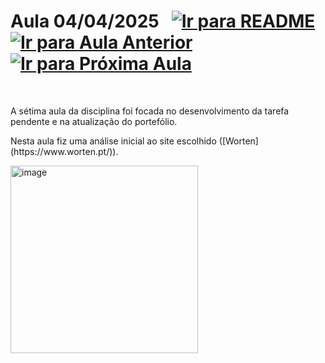 # Aula 04/04/2025 &nbsp; [![Ir para README](https://img.shields.io/badge/Indice-Verde?style=for-the-badge)](../README.md#indice) &nbsp; [![Ir para Aula Anterior](https://img.shields.io/badge/Anterior-Aula%206-007ACC?style=for-the-badge)](../aulas/28-03-2025.md) [![Ir para Próxima Aula](https://img.shields.io/badge/Próxima-Aula%208-007ACC?style=for-the-badge)](../aulas/11-04-2025.md)

<br>

<p>  
A sétima aula da disciplina foi focada no desenvolvimento da tarefa pendente e na atualização do portefólio.  
</p>

<p>  
Nesta aula fiz uma análise inicial ao site escolhido ([Worten](https://www.worten.pt/)).
</p>


<img src="https://github.com/user-attachments/assets/73b0799f-690f-4c84-961e-c1d5aa426c16" alt="image" width="300"/>

